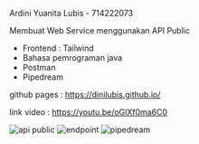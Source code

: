 Ardini Yuanita Lubis - 714222073

Membuat Web Service menggunakan API Public
- Frontend : Tailwind 
- Bahasa pemrograman java
- Postman
- Pipedream

github pages : https://dinilubis.github.io/

link video : https://youtu.be/oGlXf0ma6C0

![api public](https://github.com/DiniLubis/ws/assets/119611222/ce618e4b-4d58-4a5a-aa93-b54fc5aaf488)
![endpoint](https://github.com/DiniLubis/ws/assets/119611222/dfee51a6-1206-47ee-a01b-e082fe223d66)
![pipedream](https://github.com/DiniLubis/ws/assets/119611222/4f50c887-dd44-4e99-8e94-94bdbed5c07b)
